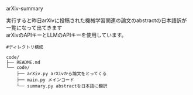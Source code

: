 arXiv-summary

実行すると昨日arXivに投稿された機械学習関連の論文のabstractの日本語訳が一覧になって出てきます  
arXivのAPIキーとLLMのAPIキーを使用しています。  

```
#ディレクトリ構成

code/
├── README.md
└── code/
    ├── arXiv.py arXivから論文をとってくる
    ├── main.py メインコード
    └── summary.py abstractを日本語に翻訳
```